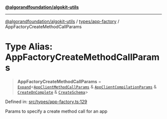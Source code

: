 [**@algorandfoundation/algokit-utils**](../../../README.md)

***

[@algorandfoundation/algokit-utils](../../../README.md) / [types/app-factory](../README.md) / AppFactoryCreateMethodCallParams

# Type Alias: AppFactoryCreateMethodCallParams

> **AppFactoryCreateMethodCallParams** = [`Expand`](../../expand/type-aliases/Expand.md)\<[`AppClientMethodCallParams`](../../app-client/type-aliases/AppClientMethodCallParams.md) & [`AppClientCompilationParams`](../../app-client/interfaces/AppClientCompilationParams.md) & [`CreateOnComplete`](CreateOnComplete.md) & [`CreateSchema`](CreateSchema.md)\>

Defined in: [src/types/app-factory.ts:129](https://github.com/algorandfoundation/algokit-utils-ts/blob/main/src/types/app-factory.ts#L129)

Params to specify a create method call for an app
